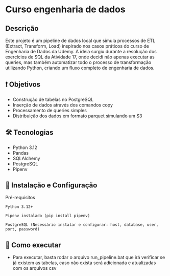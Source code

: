 # Curso engenharia de dados

## Descrição

Este projeto é um pipeline de dados local que simula processos de ETL (Extract, Transform, Load) inspirado nos casos práticos do curso de Engenharia de Dados da Udemy.
A ideia surgiu durante a resolução dos exercícios de SQL da Atividade 17, onde decidi não apenas executar as queries, mas também automatizar todo o processo de transformação utilizando Python, criando um fluxo completo de engenharia de dados.

## ❗ Objetivos

- Construção de tabelas no PostgreSQL
- Inserção de dados através dos comandos copy
- Processamento de queries simples
- Distribuição dos dados em formato parquet simulando um S3

## 🛠️ Tecnologias
- Python 3.12
- Pandas
- SQLAlchemy
- PostgreSQL
- Pipenv

## 🔨 Instalação e Configuração
Pré-requisitos

    Python 3.12+

    Pipenv instalado (pip install pipenv)

    PostgreSQL (Necessário instalar e configurar: host, database, user, port, password)

## 🚀 Como executar

- Para executar, basta rodar o arquivo run_pipeline.bat que irá verificar se já existem as tabelas, caso não exista será adicionada e atualizadas com os arquivos csv
        


